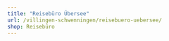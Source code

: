 ```yaml
---
title: "Reisebüro Übersee"
url: /villingen-schwenningen/reisebuero-uebersee/
shop: Reisebüro
---
```

